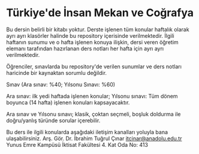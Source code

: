 # Türkiye'de İnsan Mekan ve Coğrafya

Bu dersin belirli bir kitabı yoktur. Derste işlenen tüm konular haftalık olarak ayrı ayrı klasörler halinde bu repository içerisinde verilmektedir. İlgili haftanın sunumu ve o hafta işlenen konuya ilişkin, dersi veren öğretim elemanı tarafından hazırlanan ders notları her hafta için ayrı ayrı verilmektedir.

Öğrenciler, sınavlarda bu repository'de verilen sunumlar ve ders notları haricinde bir kaynaktan sorumlu değildir.

Sınav (Ara sınav: %40; Yılsonu Sınavı: %60)

Ara sınav: ilk yedi haftada işlenen konular; Yılsonu sınavı: Tüm dönem boyunca (14 hafta) işlenen konuları kapsayacaktır.

Ara sınav ve Yılsonu sınavı; klasik, çoktan seçmeli, boşluk doldurma ile doğru/yanlış türünde sorular içerebilir.

Bu ders ile ilgili konularda aşağıdaki iletişim kanalları yoluyla bana ulaşabilirsiniz.
Arş. Gör. Dr. İbrahim Tuğrul Çınar
itcinar@anadolu.edu.tr
Yunus Emre Kampüsü İktisat Fakültesi 4. Kat Oda No: 413
